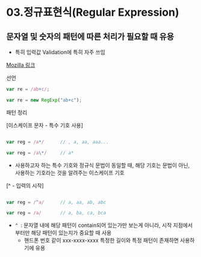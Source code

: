 # 03.정규표현식(Regular Expression)
## 문자열 및 숫자의 패턴에 따른 처리가 필요할 때 유용
* 특히 입력값 Validation에 특히 자주 쓰임 

[Mozilla 링크](https://developer.mozilla.org/ko/docs/Web/JavaScript/Guide/Regular_Expressions)

선언

```javascript
var re = /ab+c/;

var re = new RegExp("ab+c");
```

패턴 정리

[이스케이프 문자 - 특수 기호 사용]

```javascript

var reg = /a*/      // , a, aa, aaa...

var reg = /a\*/     // a*

```
* 사용하고자 하는 특수 기호와 정규식 문법이 동일할 때, 해당 기호는 문법이 아닌, 사용하는 기호라는 것을 알려주는 이스케이프 기호




[^ - 입력의 시작]

```javascript

var reg = /^a/      // a, aa, ab, abc

var reg = /a/       // a, ba, ca, bca

```
* ```^ ```: 문자열 내에 해당 패턴이 contain되어 있는가만 보는게 아니라, 시작 지점에서부터만 해당 패턴이 있는지가 중요할 때 사용
  * 핸드폰 번호 같이 xxx-xxxx-xxxx 특정한 길이와 특정 패턴이 존재하면 사용하기에 유용 

